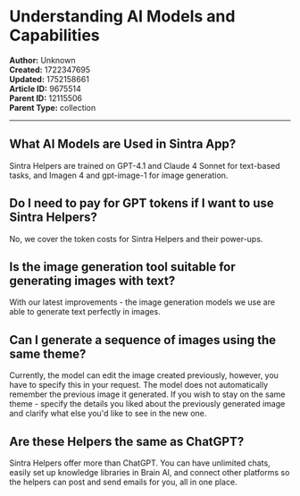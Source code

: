 # Understanding AI Models and Capabilities

**Author:** Unknown  
**Created:** 1722347695  
**Updated:** 1752158661  
**Article ID:** 9675514  
**Parent ID:** 12115506  
**Parent Type:** collection  

---

## **What AI Models are Used in Sintra App?**

Sintra Helpers are trained on GPT-4.1 and Claude 4 Sonnet for text-based tasks, and Imagen 4 and gpt-image-1 for image generation.

## **Do I need to pay for GPT tokens if I want to use Sintra Helpers?**

No, we cover the token costs for Sintra Helpers and their power-ups.

## **Is the image generation tool suitable for generating images with text?**

With our latest improvements - the image generation models we use are able to generate text perfectly in images.

## **Can I generate a sequence of images using the same theme?**

Currently, the model can edit the image created previously, however, you have to specify this in your request. The model does not automatically remember the previous image it generated. If you wish to stay on the same theme - specify the details you liked about the previously generated image and clarify what else you'd like to see in the new one.

## **Are these Helpers the same as ChatGPT?**

Sintra Helpers offer more than ChatGPT. You can have unlimited chats, easily set up knowledge libraries in Brain AI, and connect other platforms so the helpers can post and send emails for you, all in one place.
